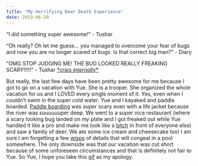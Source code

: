 ```yaml
---
title: "My Horrifying Near Death Experience"
date: 2019-06-20
---
```

“I did something super awesome!” - Tushar

“Oh really? Oh let me guess… you managed to overcome your fear of bugs and now you are no longer scared of bugs. Is that correct big man?” - Diary

“OMG STOP JUDGING ME! THE BUG LOOKED REALLY FREAKING SCARY!!!!!” - Tushar [\**cries internally*\*](https://media.giphy.com/media/gkLhGv1yNEYFlf49qO/giphy.gif)

But really, the last few days have been pretty awesome for me because I got to go on a vacation with Yue. She is a trooper. She organized the whole vacation for us and I LOVED every single moment of it. Yes, even when I couldn’t swim in the super cold water. Yue and I kayaked and paddle boarded. [Paddle boarding](https://media.giphy.com/media/3ohzdVarbhugUBQOeA/giphy.gif) was super scary even with a life jacket because the river was suuuuuuper deep. We went to a super nice restaurant (where a scary looking bug landed on my plate and I got freaked out while Yue handled it like a pro and make me look like a [bitch](https://media.giphy.com/media/HtYsYjPsw1nVu/giphy.gif) in front of everyone else) and saw a family of deer. We ate some ice cream and cheesecake too! I am sure I am forgetting a few [wisps](https://media.giphy.com/media/DOotiImlZCPQs/giphy.gif) of details that will congeal in a pool somewhere. The only downside was that our vacation was cut short because of some unforeseen circumstances and that is definitely not fair to Yue. So Yue, I hope you take this [gif](https://media.giphy.com/media/RWUqVYucDBD4A/giphy.gif) as my apology.